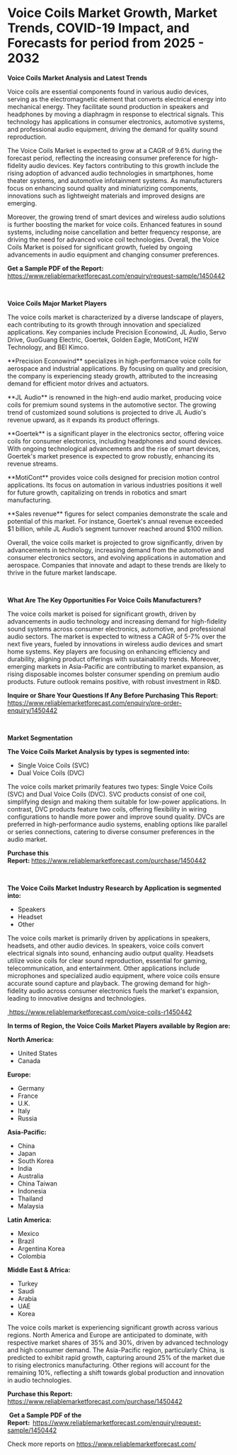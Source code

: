 <p><h1>Voice Coils Market Growth, Market Trends, COVID-19 Impact, and Forecasts for period from 2025 - 2032</h1></p><p><strong>Voice Coils Market Analysis and Latest Trends</strong></p>
<p><p>Voice coils are essential components found in various audio devices, serving as the electromagnetic element that converts electrical energy into mechanical energy. They facilitate sound production in speakers and headphones by moving a diaphragm in response to electrical signals. This technology has applications in consumer electronics, automotive systems, and professional audio equipment, driving the demand for quality sound reproduction.</p><p>The Voice Coils Market is expected to grow at a CAGR of 9.6% during the forecast period, reflecting the increasing consumer preference for high-fidelity audio devices. Key factors contributing to this growth include the rising adoption of advanced audio technologies in smartphones, home theater systems, and automotive infotainment systems. As manufacturers focus on enhancing sound quality and miniaturizing components, innovations such as lightweight materials and improved designs are emerging. </p><p>Moreover, the growing trend of smart devices and wireless audio solutions is further boosting the market for voice coils. Enhanced features in sound systems, including noise cancellation and better frequency response, are driving the need for advanced voice coil technologies. Overall, the Voice Coils Market is poised for significant growth, fueled by ongoing advancements in audio equipment and changing consumer preferences.</p></p>
<p><strong>Get a Sample PDF of the Report:&nbsp;</strong> <a href="https://www.reliablemarketforecast.com/enquiry/request-sample/1450442?utm_campaign=2407&utm_medium=2&utm_source=Github&utm_content=ia&utm_term=10022025&utm_id=voice-coils">https://www.reliablemarketforecast.com/enquiry/request-sample/1450442</a></p>
<p>&nbsp;</p>
<p><strong>Voice Coils Major Market Players</strong></p>
<p><p>The voice coils market is characterized by a diverse landscape of players, each contributing to its growth through innovation and specialized applications. Key companies include Precision Econowind, JL Audio, Servo Drive, GuoGuang Electric, Goertek, Golden Eagle, MotiCont, H2W Technology, and BEI Kimco. </p><p>**Precision Econowind** specializes in high-performance voice coils for aerospace and industrial applications. By focusing on quality and precision, the company is experiencing steady growth, attributed to the increasing demand for efficient motor drives and actuators.</p><p>**JL Audio** is renowned in the high-end audio market, producing voice coils for premium sound systems in the automotive sector. The growing trend of customized sound solutions is projected to drive JL Audio's revenue upward, as it expands its product offerings.</p><p>**Goertek** is a significant player in the electronics sector, offering voice coils for consumer electronics, including headphones and sound devices. With ongoing technological advancements and the rise of smart devices, Goertek's market presence is expected to grow robustly, enhancing its revenue streams.</p><p>**MotiCont** provides voice coils designed for precision motion control applications. Its focus on automation in various industries positions it well for future growth, capitalizing on trends in robotics and smart manufacturing.</p><p>**Sales revenue** figures for select companies demonstrate the scale and potential of this market. For instance, Goertek's annual revenue exceeded $1 billion, while JL Audio’s segment turnover reached around $100 million. </p><p>Overall, the voice coils market is projected to grow significantly, driven by advancements in technology, increasing demand from the automotive and consumer electronics sectors, and evolving applications in automation and aerospace. Companies that innovate and adapt to these trends are likely to thrive in the future market landscape.</p></p>
<p>&nbsp;</p>
<p><strong>What Are The Key Opportunities For Voice Coils Manufacturers?</strong></p>
<p><p>The voice coils market is poised for significant growth, driven by advancements in audio technology and increasing demand for high-fidelity sound systems across consumer electronics, automotive, and professional audio sectors. The market is expected to witness a CAGR of 5-7% over the next five years, fueled by innovations in wireless audio devices and smart home systems. Key players are focusing on enhancing efficiency and durability, aligning product offerings with sustainability trends. Moreover, emerging markets in Asia-Pacific are contributing to market expansion, as rising disposable incomes bolster consumer spending on premium audio products. Future outlook remains positive, with robust investment in R&D.</p></p>
<p><strong>Inquire or Share Your Questions If Any Before Purchasing This Report:</strong> <a href="https://www.reliablemarketforecast.com/enquiry/pre-order-enquiry/1450442?utm_campaign=2407&utm_medium=2&utm_source=Github&utm_content=ia&utm_term=10022025&utm_id=voice-coils">https://www.reliablemarketforecast.com/enquiry/pre-order-enquiry/1450442</a></p>
<p>&nbsp;</p>
<p><strong>Market Segmentation</strong></p>
<p><strong>The Voice Coils Market Analysis by types is segmented into:</strong></p>
<p><ul><li>Single Voice Coils (SVC)</li><li>Dual Voice Coils (DVC)</li></ul></p>
<p><p>The voice coils market primarily features two types: Single Voice Coils (SVC) and Dual Voice Coils (DVC). SVC products consist of one coil, simplifying design and making them suitable for low-power applications. In contrast, DVC products feature two coils, offering flexibility in wiring configurations to handle more power and improve sound quality. DVCs are preferred in high-performance audio systems, enabling options like parallel or series connections, catering to diverse consumer preferences in the audio market.</p></p>
<p><strong>Purchase this Report:&nbsp;</strong><a href="https://www.reliablemarketforecast.com/purchase/1450442?utm_campaign=2407&utm_medium=2&utm_source=Github&utm_content=ia&utm_term=10022025&utm_id=voice-coils">https://www.reliablemarketforecast.com/purchase/1450442</a></p>
<p>&nbsp;</p>
<p><strong>The Voice Coils Market Industry Research by Application is segmented into:</strong></p>
<p><ul><li>Speakers</li><li>Headset</li><li>Other</li></ul></p>
<p><p>The voice coils market is primarily driven by applications in speakers, headsets, and other audio devices. In speakers, voice coils convert electrical signals into sound, enhancing audio output quality. Headsets utilize voice coils for clear sound reproduction, essential for gaming, telecommunication, and entertainment. Other applications include microphones and specialized audio equipment, where voice coils ensure accurate sound capture and playback. The growing demand for high-fidelity audio across consumer electronics fuels the market's expansion, leading to innovative designs and technologies.</p></p>
<p><a href="https://www.reliablemarketforecast.com/voice-coils-r1450442?utm_campaign=2407&utm_medium=2&utm_source=Github&utm_content=ia&utm_term=10022025&utm_id=voice-coils">&nbsp;https://www.reliablemarketforecast.com/voice-coils-r1450442</a></p>
<p><strong>In terms of Region, the Voice Coils Market Players available by Region are:</strong></p>
<p>
    <p> <strong> North America: </strong>
        <ul>
            <li>United States</li>
            <li>Canada</li>
        </ul>
        </p> 
    <p> <strong> Europe: </strong>
        <ul>
            <li>Germany</li>
            <li>France</li>
            <li>U.K.</li>
            <li>Italy</li>
            <li>Russia</li>
        </ul>
        </p> 
    <p> <strong> Asia-Pacific: </strong>
        <ul>
            <li>China</li>
            <li>Japan</li>
            <li>South Korea</li>
            <li>India</li>
            <li>Australia</li>
            <li>China Taiwan</li>
            <li>Indonesia</li>
            <li>Thailand</li>
            <li>Malaysia</li>
        </ul>
        </p> 
    <p> <strong> Latin America: </strong>
        <ul>
            <li>Mexico</li>
            <li>Brazil</li>
            <li>Argentina Korea</li>
            <li>Colombia</li>
        </ul>
        </p> 
    <p> <strong> Middle East & Africa: </strong>
        <ul>
            <li>Turkey</li>
            <li>Saudi</li>
            <li>Arabia</li>
            <li>UAE</li>
            <li>Korea</li>
        </ul>
    </p>
    </p>
<p><p>The voice coils market is experiencing significant growth across various regions. North America and Europe are anticipated to dominate, with respective market shares of 35% and 30%, driven by advanced technology and high consumer demand. The Asia-Pacific region, particularly China, is predicted to exhibit rapid growth, capturing around 25% of the market due to rising electronics manufacturing. Other regions will account for the remaining 10%, reflecting a shift towards global production and innovation in audio technologies.</p></p>
<p><strong>Purchase this Report: </strong><a href="https://www.reliablemarketforecast.com/purchase/1450442?utm_campaign=2407&utm_medium=2&utm_source=Github&utm_content=ia&utm_term=10022025&utm_id=voice-coils">https://www.reliablemarketforecast.com/purchase/1450442</a></p>
<p>&nbsp;<strong>Get a Sample PDF of the Report:&nbsp;&nbsp;</strong><a href="https://www.reliablemarketforecast.com/enquiry/request-sample/1450442?utm_campaign=2407&utm_medium=2&utm_source=Github&utm_content=ia&utm_term=10022025&utm_id=voice-coils">https://www.reliablemarketforecast.com/enquiry/request-sample/1450442</a></p>
<p><strong></strong></p>
<p>Check more reports on <a href="https://www.reliablemarketforecast.com/?utm_campaign=2407&utm_medium=2&utm_source=Github&utm_content=ia&utm_term=10022025&utm_id=voice-coils">https://www.reliablemarketforecast.com/</a></p>